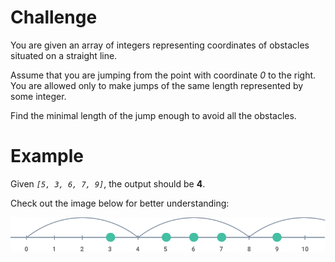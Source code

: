 # Challenge
You are given an array of integers representing coordinates of obstacles situated on a straight line.

Assume that you are jumping from the point with coordinate *0* to the right.
You are allowed only to make jumps of the same length represented by some integer.

Find the minimal length of the jump enough to avoid all the obstacles.

# Example
Given *`[5, 3, 6, 7, 9]`*, the output should be **4**.

Check out the image below for better understanding:

![Jump Over]

[Jump Over]: ./jump-over.png 'Example: a series of successful jumps.'

